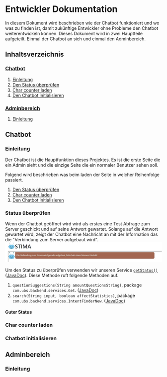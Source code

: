 # Entwickler Dokumentation
In diesem Dokument wird beschrieben wie der Chatbot funktioniert und wo was zu finden ist, damit zukünftige Entwickler ohne Probleme den Chatbot weiterentwickeln können.
Dieses Dokument wird in zwei Hauptteile aufgeteilt. Einmal der Chatbot an sich und einmal den Adminbereich.

## Inhaltsverzeichnis
### [Chatbot](#chatbot-section-start)<a name="tableofcontent-chatbot"></a>
 1. [Einleitung](#chatbot-introduction)
 2. [Den Status überprüfen](#check-state)
 3. [Char counter laden](#load-char-counter)
 4. [Den Chatbot initialisieren](#init-chatbot)

### [Adminbereich](#admintool-section-start)<a name="tableofcontent-admintool"></a>
1. [Einleitung](#admintool-introduction)

## Chatbot <a name="chatbot-section-start"></a>
### Einleitung <a name="chatbot-introduction"></a>
Der Chatbot ist die Hauptfunktion dieses Projektes. Es ist die erste Seite die ein Admin sieht und die einzige Seite die ein normaler Benutzer sehen soll.

Folgend wird beschrieben was beim laden der Seite in welcher Reihenfolge passiert.
1. [Den Status überprüfen](#check-state)
2. [Char counter laden](#load-char-counter)
3. [Den Chatbot initialisieren](#init-chatbot)

### Status überprüfen <a name="check-state"></a>
Wenn der Chatbot geöffnet wird wird als erstes eine Test Abfrage zum Server geschickt und auf seine Antwort gewartet. Solange auf die Antwort gewartet wird, zeigt der Chatbot eine Nachricht an mit der Information das die "Verbindung zum Server aufgebaut wird".
![Checking state of server](https://raw.githubusercontent.com/UBS-POf-Chatbot/Docs/main/images/checkStatus.jpg)

Um den Status zu überprüfen verwenden wir unseren Service  [<code>getStatus()</code>]() ([JavaDoc](https://ubs-pof-chatbot.github.io/JavaDoc/com/ubs/backend/services/Get.html#getStatus())). Diese Methode ruft folgende Methoden auf.
1. <code>questionSuggestions(String amountQuestionsString)</code>, package <code>com.ubs.backend.services.Get</code>. ([JavaDoc](https://ubs-pof-chatbot.github.io/JavaDoc/com/ubs/backend/services/Get.html#questionSuggestions(java.lang.String)))
2. <code>search(String input, boolean affectStatistics)</code>, package <code>com.ubs.backend.services.IntentFinderNew</code>. ([JavaDoc](https://ubs-pof-chatbot.github.io/JavaDoc/com/ubs/backend/services/IntentFinderNew.html#search(java.lang.String,boolean)))

#### Guter Status


### Char counter laden<a name="load-char-counter"></a>
### Chatbot initialisieren<a name="init-chatbot"></a>

## Adminbereich <a name="admintool-section-start"></a>
### Einleitung <a name="admintool-introduction"></a>
<!--stackedit_data:
eyJoaXN0b3J5IjpbMTg1ODE2MTkwMywxNjA2MzM5NTc4LDIwNT
Y0NTkzMzUsLTE0MzUwMDY2MzUsMzIyOTQ2ODYyLDE3NjA1OTY1
NjIsLTIxOTgzOTc3MywtMTgxMjUxMzkzNSw2OTExODYzOTYsNj
U2OTgxODY3LC03ODM0NTY5ODYsMTY4MTI1ODAxNiwtNDkyMDg0
Njk4LDUzMDYyOTI3NCwtMjA4ODc0NjYxMl19
-->